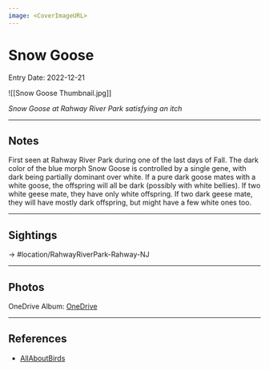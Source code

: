 ```yaml
---
image: <CoverImageURL>
---
```


# Snow Goose
Entry Date: 2022-12-21

![[Snow Goose Thumbnail.jpg]]

*Snow Goose at Rahway River Park satisfying an itch*

---------------------------------------------------------------
## Notes

First seen at Rahway River Park during one of the last days of Fall. The dark color of the blue morph Snow Goose is controlled by a single gene, with dark being partially dominant over white. If a pure dark goose mates with a white goose, the offspring will all be dark (possibly with white bellies). If two white geese mate, they have only white offspring. If two dark geese mate, they will have mostly dark offspring, but might have a few white ones too.

---------------------------------------------------------------
## Sightings

-> #location/RahwayRiverPark-Rahway-NJ 

---------------------------------------------------------------
## Photos
OneDrive Album: [OneDrive](https://1drv.ms/u/s!AvaIuMdCo_w-hMN4gna8xQWNCwJ2Dg?e=AJQPuf)

---------------------------------------------------------------
## References
- [AllAboutBirds](https://www.allaboutbirds.org/guide/Snow_Goose/overview)